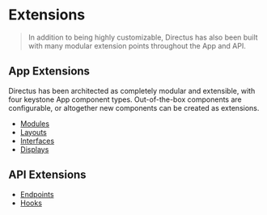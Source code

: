 # Extensions

> In addition to being highly customizable, Directus has also been built with many modular extension points throughout
> the App and API.

## App Extensions

Directus has been architected as completely modular and extensible, with four keystone App component types.
Out-of-the-box components are configurable, or altogether new components can be created as extensions.

- [Modules](/concepts/modules/)
- [Layouts](/concepts/layouts/)
- [Interfaces](/concepts/interfaces/)
- [Displays](/concepts/displays/)

## API Extensions

- [Endpoints](/guides/api-endpoints)
- [Hooks](/guides/api-hooks)
